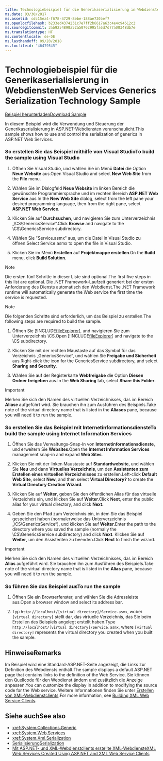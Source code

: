 ```yaml
---
title: Technologiebeispiel für die Generikaserialisierung in Webdiensten
ms.date: 03/30/2017
ms.assetid: cdc15ea4-f678-4729-8ebe-188ae720bef7
ms.openlocfilehash: b233ed4374231c7e7ff2b6617a63c4e4c94612c2
ms.sourcegitcommit: 3ab9254890a52a50762995fa6d7d77a00348db7e
ms.translationtype: HT
ms.contentlocale: de-DE
ms.lasthandoff: 09/20/2018
ms.locfileid: "46479545"
---
```

# <a name="web-services-generics-serialization-technology-sample"></a><span data-ttu-id="7e475-102">Technologiebeispiel für die Generikaserialisierung in Webdiensten</span><span class="sxs-lookup"><span data-stu-id="7e475-102">Web Services Generics Serialization Technology Sample</span></span>
[<span data-ttu-id="7e475-103">Beispiel herunterladen</span><span class="sxs-lookup"><span data-stu-id="7e475-103">Download Sample</span></span>](https://download.microsoft.com/download/4/7/B/47B2164C-E780-4B10-8DE4-2CB5B886E0A6/Technologies/Serialization/Xml%20Serialization/GenericsSerialization.zip.exe)  
  
 <span data-ttu-id="7e475-104">In diesem Beispiel wird die Verwendung und Steuerung der Generikaserialisierung in ASP.NET-Webdiensten veranschaulicht.</span><span class="sxs-lookup"><span data-stu-id="7e475-104">This sample shows how to use and control the serialization of generics in ASP.NET Web Services.</span></span>  
  
### <a name="to-build-the-sample-using-visual-studio"></a><span data-ttu-id="7e475-105">So erstellen Sie das Beispiel mithilfe von Visual Studio</span><span class="sxs-lookup"><span data-stu-id="7e475-105">To build the sample using Visual Studio</span></span>  
  
1.  <span data-ttu-id="7e475-106">Öffnen Sie Visual Studio, und wählen Sie im Menü **Datei** die Option **Neue Website** aus.</span><span class="sxs-lookup"><span data-stu-id="7e475-106">Open Visual Studio and select **New Web Site** from the **File** menu.</span></span>  
  
2.  <span data-ttu-id="7e475-107">Wählen Sie im Dialogfeld **Neue Website** im linken Bereich die gewünschte Programmiersprache und im rechten Bereich **ASP.NET Web Service** aus.</span><span class="sxs-lookup"><span data-stu-id="7e475-107">In the **New Web Site** dialog, select from the left pane your desired programming language, then from the right pane, select **ASP.NET Web Service**.</span></span>  
  
3.  <span data-ttu-id="7e475-108">Klicken Sie auf **Durchsuchen**, und navigieren Sie zum Unterverzeichnis „\CS\GenericsService“.</span><span class="sxs-lookup"><span data-stu-id="7e475-108">Click **Browse** and navigate to the \CS\GenericsService subdirectory.</span></span>  
  
4.  <span data-ttu-id="7e475-109">Wählen Sie "Service.asmx" aus, um die Datei in Visual Studio zu öffnen.</span><span class="sxs-lookup"><span data-stu-id="7e475-109">Select Service.asmx to open the file in Visual Studio.</span></span>  
  
5.  <span data-ttu-id="7e475-110">Klicken Sie im Menü **Erstellen** auf **Projektmappe erstellen**.</span><span class="sxs-lookup"><span data-stu-id="7e475-110">On the **Build** menu, click **Build Solution**.</span></span>  
  
> [!NOTE]
>  <span data-ttu-id="7e475-111">Die ersten fünf Schritte in dieser Liste sind optional.</span><span class="sxs-lookup"><span data-stu-id="7e475-111">The first five steps in this list are optional.</span></span> <span data-ttu-id="7e475-112">Die .NET Framework-Laufzeit generiert bei der ersten Anforderung des Diensts automatisch den Webdienst.</span><span class="sxs-lookup"><span data-stu-id="7e475-112">The .NET Framework runtime will automatically generate the Web service the first time the service is requested.</span></span>  
  
> [!NOTE]
>  <span data-ttu-id="7e475-113">Die folgenden Schritte sind erforderlich, um das Beispiel zu erstellen.</span><span class="sxs-lookup"><span data-stu-id="7e475-113">The following steps are required to build the sample.</span></span>  
  
1.  <span data-ttu-id="7e475-114">Öffnen Sie [!INCLUDE[fileExplorer](../../../includes/fileexplorer-md.md)], und navigieren Sie zum Unterverzeichnis \CS.</span><span class="sxs-lookup"><span data-stu-id="7e475-114">Open [!INCLUDE[fileExplorer](../../../includes/fileexplorer-md.md)] and navigate to the \CS subdirectory.</span></span>  
  
2.  <span data-ttu-id="7e475-115">Klicken Sie mit der rechten Maustaste auf das Symbol für das Verzeichnis „GenericsService“, und wählen Sie **Freigabe und Sicherheit** aus.</span><span class="sxs-lookup"><span data-stu-id="7e475-115">Right-click the icon for the GenericsService subdirectory, and select **Sharing and Security**.</span></span>  
  
3.  <span data-ttu-id="7e475-116">Wählen Sie auf der Registerkarte **Webfreigabe** die Option **Diesen Ordner freigeben** aus.</span><span class="sxs-lookup"><span data-stu-id="7e475-116">In the **Web Sharing** tab, select **Share this Folder**.</span></span>  
  
> [!IMPORTANT]
>  <span data-ttu-id="7e475-117">Merken Sie sich den Namen des virtuellen Verzeichnisses, das im Bereich **Aliase** aufgeführt wird. Sie brauchen ihn zum Ausführen des Beispiels.</span><span class="sxs-lookup"><span data-stu-id="7e475-117">Take note of the virtual directory name that is listed in the **Aliases** pane, because you will need it to run the sample.</span></span>  
  
### <a name="to-build-the-sample-using-internet-information-services"></a><span data-ttu-id="7e475-118">So erstellen Sie das Beispiel mit Internetinformationsdienste</span><span class="sxs-lookup"><span data-stu-id="7e475-118">To build the sample using Internet Information Services</span></span>  
  
1.  <span data-ttu-id="7e475-119">Öffnen Sie das Verwaltungs-Snap-In von **Internetinformationsdienste**, und erweitern Sie **Websites**.</span><span class="sxs-lookup"><span data-stu-id="7e475-119">Open the **Internet Information Services** management snap-in and expand **Web Sites**.</span></span>  
  
2.  <span data-ttu-id="7e475-120">Klicken Sie mit der linken Maustaste auf **Standardwebsite**, und wählen Sie **Neu** und dann **Virtuelles Verzeichnis**, um den **Assistenten zum Erstellen eines virtuellen Verzeichnisses** zu erstellen.</span><span class="sxs-lookup"><span data-stu-id="7e475-120">Left-click **Default Web Site**, select **New**, and then select **Virtual Directory?** to create the **Virtual Directory Creation Wizard**.</span></span>  
  
3.  <span data-ttu-id="7e475-121">Klicken Sie auf **Weiter**, geben Sie den öffentlichen Alias für das virtuelle Verzeichnis ein, und klicken Sie auf **Weiter**.</span><span class="sxs-lookup"><span data-stu-id="7e475-121">Click **Next**, enter the public alias for your virtual directory, and click **Next**.</span></span>  
  
4.  <span data-ttu-id="7e475-122">Geben Sie den Pfad zum Verzeichnis ein, in dem Sie das Beispiel gespeichert haben (normalerweise das Unterverzeichnis „\CS\GenericsService“), und klicken Sie auf **Weiter**.</span><span class="sxs-lookup"><span data-stu-id="7e475-122">Enter the path to the directory where you saved the sample (normally the \CS\GenericsService subdirectory) and click **Next**.</span></span> <span data-ttu-id="7e475-123">Klicken Sie auf **Weiter**, um den Assistenten zu beenden.</span><span class="sxs-lookup"><span data-stu-id="7e475-123">Click **Next** to finish the wizard.</span></span>  
  
> [!IMPORTANT]
>  <span data-ttu-id="7e475-124">Merken Sie sich den Namen des virtuellen Verzeichnisses, das im Bereich **Alias** aufgeführt wird. Sie brauchen ihn zum Ausführen des Beispiels.</span><span class="sxs-lookup"><span data-stu-id="7e475-124">Take note of the virtual directory name that is listed in the **Alias** pane, because you will need it to run the sample.</span></span>  
  
### <a name="to-run-the-sample"></a><span data-ttu-id="7e475-125">So führen Sie das Beispiel aus</span><span class="sxs-lookup"><span data-stu-id="7e475-125">To run the sample</span></span>  
  
1.  <span data-ttu-id="7e475-126">Öffnen Sie ein Browserfenster, und wählen Sie die Adressleiste aus.</span><span class="sxs-lookup"><span data-stu-id="7e475-126">Open a browser window and select its address bar.</span></span>  
  
2.  <span data-ttu-id="7e475-127">Typ `http://localhost/[virtual directory]/Service.asmx`, wobei `[virtual directory]` stellt dar, das virtuelle Verzeichnis, das Sie beim Erstellen des Beispiels angelegt erstellt haben.</span><span class="sxs-lookup"><span data-stu-id="7e475-127">Type `http://localhost/[virtual directory]/Service.asmx`, where `[virtual directory]` represents the virtual directory you created when you built the sample.</span></span>  
  
## <a name="remarks"></a><span data-ttu-id="7e475-128">Hinweise</span><span class="sxs-lookup"><span data-stu-id="7e475-128">Remarks</span></span>  
 <span data-ttu-id="7e475-129">Im Beispiel wird eine Standard-ASP.NET-Seite angezeigt, die Links zur Definition des Webdiensts enthält.</span><span class="sxs-lookup"><span data-stu-id="7e475-129">The sample displays a default ASP.NET page that contains links to the definition of the Web Service.</span></span> <span data-ttu-id="7e475-130">Sie können den Quellcode für den Webdienst ändern und zusätzlich die Anzeige anpassen.</span><span class="sxs-lookup"><span data-stu-id="7e475-130">You can customize the display in addition to modifying the source code for the Web service.</span></span> <span data-ttu-id="7e475-131">Weitere Informationen finden Sie unter [Erstellen von XML-Webdienstclients](https://msdn.microsoft.com/library/c606f3cb-4111-45b4-ae42-9300420fa16c).</span><span class="sxs-lookup"><span data-stu-id="7e475-131">For more information, see [Building XML Web Service Clients](https://msdn.microsoft.com/library/c606f3cb-4111-45b4-ae42-9300420fa16c).</span></span>  
  
## <a name="see-also"></a><span data-ttu-id="7e475-132">Siehe auch</span><span class="sxs-lookup"><span data-stu-id="7e475-132">See also</span></span>

- <xref:System.Collections.Generic>  
- <xref:System.Web.Services>  
- <xref:System.Xml.Serialization>  
- [<span data-ttu-id="7e475-133">Serialisierung</span><span class="sxs-lookup"><span data-stu-id="7e475-133">Serialization</span></span>](../../../docs/standard/serialization/index.md)  
- [<span data-ttu-id="7e475-134">Mit ASP.NET- und XML-Webdienstclients erstellte XML-Webdienste</span><span class="sxs-lookup"><span data-stu-id="7e475-134">XML Web Services Created Using ASP.NET and XML Web Service Clients</span></span>](https://msdn.microsoft.com/library/1e64af78-d705-4384-b08d-591a45f4379c)
